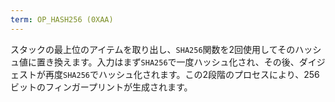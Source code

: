 ```yaml
---
term: OP_HASH256 (0XAA)
---
```


スタックの最上位のアイテムを取り出し、`SHA256`関数を2回使用してそのハッシュ値に置き換えます。入力はまず`SHA256`で一度ハッシュ化され、その後、ダイジェストが再度`SHA256`でハッシュ化されます。この2段階のプロセスにより、256ビットのフィンガープリントが生成されます。